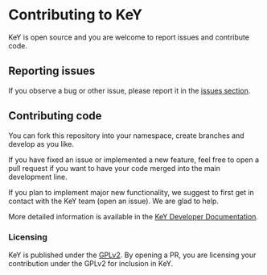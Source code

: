 # Contributing to KeY

KeY is open source and you are welcome to report issues and contribute code.

## Reporting issues

If you observe a bug or other issue, please report it in the [issues section](https://github.com/KeYProject/key/issues).

## Contributing code

You can fork this repository into your namespace, create branches and develop as you like.

If you have fixed an issue or implemented a new feature, feel free to open a pull request
if you want to have your code merged into the main development line.

If you plan to implement major new functionality, we suggest to first get in contact with the KeY team (open an issue).
We are glad to help.

More detailed information is available in the [KeY Developer Documentation](https://keyproject.github.io/key-docs/devel/).

### Licensing

KeY is published under the [GPLv2](https://www.gnu.org/licenses/old-licenses/gpl-2.0.html.en).
By opening a PR, you are licensing your contribution under the GPLv2 for inclusion in KeY.

<!-- Note: no need to transfer copyright. -->